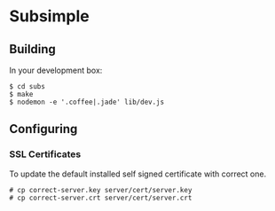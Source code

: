 # Subsimple

## Building

In your development box:
  
    $ cd subs
    $ make
    $ nodemon -e '.coffee|.jade' lib/dev.js
  
## Configuring

### SSL Certificates

To update the default installed self signed certificate with correct one.

    # cp correct-server.key server/cert/server.key
    # cp correct-server.crt server/cert/server.crt    